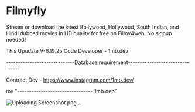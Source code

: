 # Filmyfly
Stream or download the latest Bollywood, Hollywood, South Indian, and Hindi dubbed movies in HD quality for free on Filmy4web. No signup needed!

This Upudate V-6.19.25
Code Developer - 1mb.dev

-----------------------------Database requirement--------------------------------

Contract Dev - https://www.instagram.com/1mb.dev/

mv "-------------------------------- 1mb.deb"

![Uploading Screenshot.png…]()
